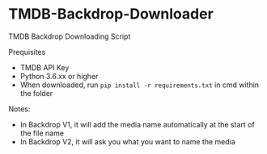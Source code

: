 # TMDB-Backdrop-Downloader
TMDB Backdrop Downloading Script 

Prequisites 
- TMDB API Key
- Python 3.6.xx or higher
- When downloaded, run `pip install -r requirements.txt` in cmd within the folder

Notes:
- In Backdrop V1, it will add the media name automatically at the start of the file name
- In Backdrop V2, it will ask you what you want to name the media



